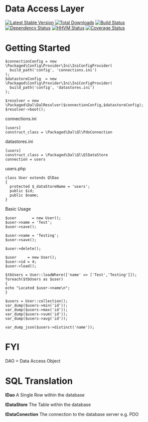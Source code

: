 Data Access Layer
===

[![Latest Stable Version](https://poser.pugx.org/packaged/dal/version.png)](https://packagist.org/packages/packaged/dal)
[![Total Downloads](https://poser.pugx.org/packaged/dal/d/total.png)](https://packagist.org/packages/packaged/dal)
[![Build Status](https://travis-ci.org/packaged/dal.png)](https://travis-ci.org/packaged/dal)
[![Dependency Status](https://www.versioneye.com/php/packaged:dal/badge.png)](https://www.versioneye.com/php/packaged:dal)
[![HHVM Status](http://hhvm.h4cc.de/badge/packaged/dal.png)](http://hhvm.h4cc.de/package/packaged/dal)
[![Coverage Status](https://coveralls.io/repos/packaged/dal/badge.png)](https://coveralls.io/r/packaged/dal)

Getting Started
===
    
    $connectionConfig = new \Packaged\Config\Provider\Ini\IniConfigProvider(
      build_path('config', 'connections.ini')
    );
    $datastoreConfig  = new \Packaged\Config\Provider\Ini\IniConfigProvider(
      build_path('config', 'datastores.ini')
    );
    
    $resolver = new \Packaged\Dal\DalResolver($connectionConfig,$datastoreConfig);
    $resolver->boot();
    
    
  connections.ini

    [users]
    construct_class = \Packaged\Dal\Ql\PdoConnection

  datastores.ini
  
    [users]
    construct_class = \Packaged\Dal\Ql\QlDataStore
    connection = users
    
  users.php
    
    class User extends QlDao
    {
      protected $_dataStoreName = 'users';
      public $id;
      public $name;
    }
    
  Basic Usage
  
    $user       = new User();
    $user->name = 'Test';
    $user->save();
    
    $user->name = 'Testing';
    $user->save();
    
    $user->delete();
    
    $user     = new User();
    $user->id = 4;
    $user->load();
    
    $tbUsers = User::loadWhere(['name' => ['Test','Testing']]);
    foreach($tbUsers as $user)
    {
    echo "Located $user->name\n";
    }
    
    $users = User::collection();
    var_dump($users->min('id'));
    var_dump($users->max('id'));
    var_dump($users->sum('id'));
    var_dump($users->avg('id'));
    
    var_dump_json($users->distinct('name'));

FYI
===
DAO = Data Access Object

SQL Translation
====

**IDao** A Single Row within the database

**IDataStore** The Table within the database

**IDataConection** The connection to the database server e.g. PDO
